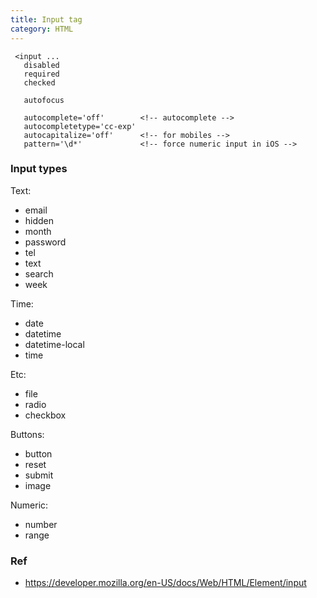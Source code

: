 ```yaml
---
title: Input tag
category: HTML
---
```


     <input ...
       disabled
       required
       checked

       autofocus

       autocomplete='off'        <!-- autocomplete -->
       autocompletetype='cc-exp'
       autocapitalize='off'      <!-- for mobiles -->
       pattern='\d*'             <!-- force numeric input in iOS -->

### Input types

Text:

 * email
 * hidden
 * month
 * password
 * tel
 * text
 * search
 * week

Time:

 * date
 * datetime
 * datetime-local
 * time

Etc:

 * file
 * radio
 * checkbox

Buttons:

 * button
 * reset
 * submit
 * image

Numeric:

 * number
 * range

### Ref

 * https://developer.mozilla.org/en-US/docs/Web/HTML/Element/input
